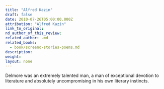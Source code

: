 ```yaml
---
title: "Alfred Kazin"
draft: false
date: 2010-07-26T05:00:00.000Z
attribution: "Alfred Kazin"
link_to_original:
nd_author_of_this_review:
related_author: .md
related_books:
  - book/screeno-stories-poems.md
description:
weight:
layout: none
---
```

Delmore was an extremely talented man, a man of exceptional devotion to literature and absolutely uncompromising in his own literary instincts.

